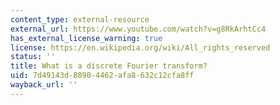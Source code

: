 ```yaml
---
content_type: external-resource
external_url: https://www.youtube.com/watch?v=g8RkArhtCc4
has_external_license_warning: true
license: https://en.wikipedia.org/wiki/All_rights_reserved
status: ''
title: What is a discrete Fourier transform?
uid: 7d49143d-8890-4462-afa8-632c12cfa8ff
wayback_url: ''
---
```

